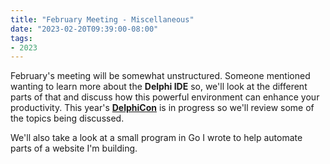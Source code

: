 ```yaml
---
title: "February Meeting - Miscellaneous"
date: "2023-02-20T09:39:00-08:00"
tags:
- 2023
---
```


February's meeting will be somewhat unstructured. Someone mentioned wanting to learn more about the **Delphi IDE** so, we'll look at the different parts of that and discuss how this powerful environment can enhance your productivity. This year's [**DelphiCon**](https://lp.embarcadero.com/DelphiCon2023) is in progress so we'll review some of the topics being discussed. 

We'll also take a look at a small program in Go I wrote to help automate parts of a website I'm building.
